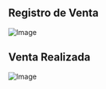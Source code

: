 ## Registro de Venta

![Image](https://github.com/user-attachments/assets/9ecc0756-81da-480e-acd7-c7a52baca95b)

## Venta Realizada

![Image](https://github.com/user-attachments/assets/a7d5812b-9227-4241-991a-186b912b2eb9)
